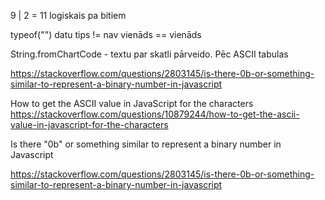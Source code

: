 9 | 2 = 11 logiskais pa bitiem

typeof("") datu tips
!= nav vienāds
== vienāds


String.fromChartCode - textu par skatli pārveido. Pēc ASCII tabulas

https://stackoverflow.com/questions/2803145/is-there-0b-or-something-similar-to-represent-a-binary-number-in-javascript


How to get the ASCII value in JavaScript for the characters 
https://stackoverflow.com/questions/10879244/how-to-get-the-ascii-value-in-javascript-for-the-characters


Is there "0b" or something similar to represent a binary number in Javascript

https://stackoverflow.com/questions/2803145/is-there-0b-or-something-similar-to-represent-a-binary-number-in-javascript
